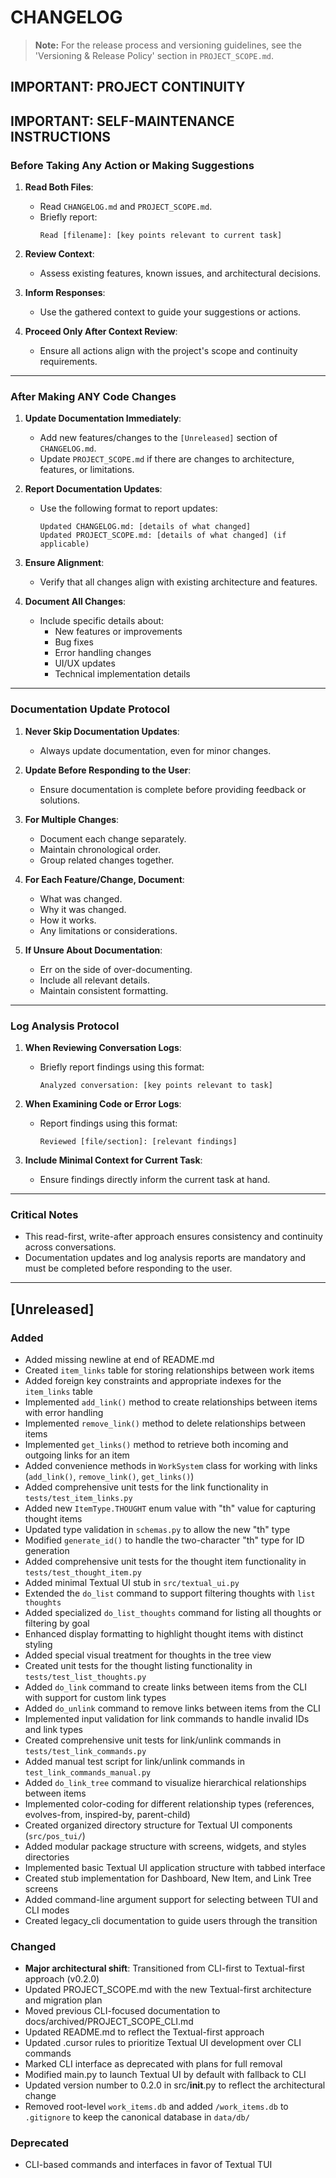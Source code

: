 # CHANGELOG

> **Note:** For the release process and versioning guidelines, see the 'Versioning & Release Policy' section in `PROJECT_SCOPE.md`.

## **IMPORTANT: PROJECT CONTINUITY**  


## **IMPORTANT: SELF-MAINTENANCE INSTRUCTIONS**

### **Before Taking Any Action or Making Suggestions**  
1. **Read Both Files**:  
   - Read `CHANGELOG.md` and `PROJECT_SCOPE.md`.  
   - Briefly report:  
     ```
     Read [filename]: [key points relevant to current task]
     ```

2. **Review Context**:  
   - Assess existing features, known issues, and architectural decisions.

3. **Inform Responses**:  
   - Use the gathered context to guide your suggestions or actions.

4. **Proceed Only After Context Review**:  
   - Ensure all actions align with the project's scope and continuity requirements.

---

### **After Making ANY Code Changes**  
1. **Update Documentation Immediately**:  
   - Add new features/changes to the `[Unreleased]` section of `CHANGELOG.md`.  
   - Update `PROJECT_SCOPE.md` if there are changes to architecture, features, or limitations.

2. **Report Documentation Updates**:  
   - Use the following format to report updates:  
     ```
     Updated CHANGELOG.md: [details of what changed]  
     Updated PROJECT_SCOPE.md: [details of what changed] (if applicable)
     ```

3. **Ensure Alignment**:  
   - Verify that all changes align with existing architecture and features.

4. **Document All Changes**:  
   - Include specific details about:
     - New features or improvements
     - Bug fixes
     - Error handling changes
     - UI/UX updates
     - Technical implementation details

---

### **Documentation Update Protocol**
1. **Never Skip Documentation Updates**:  
   - Always update documentation, even for minor changes.

2. **Update Before Responding to the User**:  
   - Ensure documentation is complete before providing feedback or solutions.

3. **For Multiple Changes**:
   - Document each change separately.
   - Maintain chronological order.
   - Group related changes together.

4. **For Each Feature/Change, Document**:
   - What was changed.
   - Why it was changed.
   - How it works.
   - Any limitations or considerations.

5. **If Unsure About Documentation**:
   - Err on the side of over-documenting.
   - Include all relevant details.
   - Maintain consistent formatting.

---

### **Log Analysis Protocol**
1. **When Reviewing Conversation Logs**:
   - Briefly report findings using this format:  
     ```
     Analyzed conversation: [key points relevant to task]
     ```

2. **When Examining Code or Error Logs**:
   - Report findings using this format:  
     ```
     Reviewed [file/section]: [relevant findings]
     ```

3. **Include Minimal Context for Current Task**:
   - Ensure findings directly inform the current task at hand.

---

### **Critical Notes**
- This read-first, write-after approach ensures consistency and continuity across conversations.
- Documentation updates and log analysis reports are mandatory and must be completed before responding to the user.

---

## [Unreleased]

### Added
- Added missing newline at end of README.md
- Created `item_links` table for storing relationships between work items
- Added foreign key constraints and appropriate indexes for the `item_links` table
- Implemented `add_link()` method to create relationships between items with error handling
- Implemented `remove_link()` method to delete relationships between items
- Implemented `get_links()` method to retrieve both incoming and outgoing links for an item
- Added convenience methods in `WorkSystem` class for working with links (`add_link()`, `remove_link()`, `get_links()`)
- Added comprehensive unit tests for the link functionality in `tests/test_item_links.py`
- Added new `ItemType.THOUGHT` enum value with "th" value for capturing thought items
- Updated type validation in `schemas.py` to allow the new "th" type
- Modified `generate_id()` to handle the two-character "th" type for ID generation
- Added comprehensive unit tests for the thought item functionality in `tests/test_thought_item.py`
- Added minimal Textual UI stub in `src/textual_ui.py`
- Extended the `do_list` command to support filtering thoughts with `list thoughts`
- Added specialized `do_list_thoughts` command for listing all thoughts or filtering by goal
- Enhanced display formatting to highlight thought items with distinct styling
- Added special visual treatment for thoughts in the tree view
- Created unit tests for the thought listing functionality in `tests/test_list_thoughts.py`
- Added `do_link` command to create links between items from the CLI with support for custom link types
- Added `do_unlink` command to remove links between items from the CLI
- Implemented input validation for link commands to handle invalid IDs and link types
- Created comprehensive unit tests for link/unlink commands in `tests/test_link_commands.py`
- Added manual test script for link/unlink commands in `test_link_commands_manual.py`
- Added `do_link_tree` command to visualize hierarchical relationships between items
- Implemented color-coding for different relationship types (references, evolves-from, inspired-by, parent-child)
- Created organized directory structure for Textual UI components (`src/pos_tui/`)
- Added modular package structure with screens, widgets, and styles directories
- Implemented basic Textual UI application structure with tabbed interface
- Created stub implementation for Dashboard, New Item, and Link Tree screens
- Added command-line argument support for selecting between TUI and CLI modes
- Created legacy_cli documentation to guide users through the transition

### Changed
- **Major architectural shift**: Transitioned from CLI-first to Textual-first approach (v0.2.0)
- Updated PROJECT_SCOPE.md with the new Textual-first architecture and migration plan
- Moved previous CLI-focused documentation to docs/archived/PROJECT_SCOPE_CLI.md
- Updated README.md to reflect the Textual-first approach
- Updated .cursor rules to prioritize Textual UI development over CLI commands
- Marked CLI interface as deprecated with plans for full removal
- Modified main.py to launch Textual UI by default with fallback to CLI
- Updated version number to 0.2.0 in src/__init__.py to reflect the architectural change
- Removed root-level `work_items.db` and added `/work_items.db` to `.gitignore` to keep the canonical database in `data/db/`

### Deprecated
- CLI-based commands and interfaces in favor of Textual TUI
